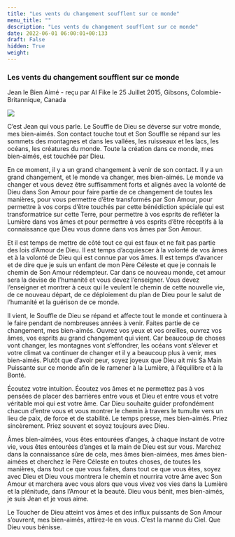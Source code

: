 ```yaml
---
title: "Les vents du changement soufflent sur ce monde"
menu_title: ""
description: "Les vents du changement soufflent sur ce monde"
date: 2022-06-01 06:00:01+00:133
draft: False
hidden: True
weight:
---
```

### Les vents du changement soufflent sur ce monde

Jean le Bien Aimé - reçu par Al Fike le 25 Juillet 2015, Gibsons, Colombie-Britannique, Canada

![](/fr-contemporary-messages/fr-contemporary-messages-by-date-order/fr-contemporary-messages-2015/spiritualite-21.jpg)

C’est Jean qui vous parle. Le Souffle de Dieu se déverse sur votre monde, mes bien-aimés. Son contact touche tout et Son Souffle se répand sur les sommets des montagnes et dans les vallées, les ruisseaux et les lacs, les océans, les créatures du monde. Toute la création dans ce monde, mes bien-aimés, est touchée par Dieu.

En ce moment, il y a un grand changement à venir de son contact. Il y a un grand changement, et le monde va changer, mes bien-aimés. Le monde va changer et vous devez être suffisamment forts et alignés avec la volonté de Dieu dans Son Amour pour faire partie de ce changement de toutes les manières, pour vous permettre d’être transformés par Son Amour, pour permettre à vos corps d’être touchés par cette bénédiction spéciale qui est transformatrice sur cette Terre, pour permettre à vos esprits de refléter la Lumière dans vos âmes et pour permettre à vos esprits d’être réceptifs à la connaissance que Dieu vous donne dans vos âmes par Son Amour.

Et il est temps de mettre de côté tout ce qui est faux et ne fait pas partie des lois d’Amour de Dieu. Il est temps d’acquiescer à la volonté de vos âmes et à la volonté de Dieu qui est connue par vos âmes. Il est temps d’avancer et de dire que je suis un enfant de mon Père Céleste et que je connais le chemin de Son Amour rédempteur. Car dans ce nouveau monde, cet amour sera la devise de l’humanité et vous devez l’enseigner. Vous devez l’enseigner et montrer à ceux qui le veulent le chemin de cette nouvelle vie, de ce nouveau départ, de ce déploiement du plan de Dieu pour le salut de l’humanité et la guérison de ce monde.

Il vient, le Souffle de Dieu se répand et affecte tout le monde et continuera à le faire pendant de nombreuses années à venir. Faites partie de ce changement, mes bien-aimés. Ouvrez vos yeux et vos oreilles, ouvrez vos âmes, vos esprits au grand changement qui vient. Car beaucoup de choses vont changer, les montagnes vont s’effondrer, les océans vont s’élever et votre climat va continuer de changer et il y a beaucoup plus à venir, mes bien-aimés. Plutôt que d’avoir peur, soyez joyeux que Dieu ait mis Sa Main Puissante sur ce monde afin de le ramener à la Lumière, à l’équilibre et à la Bonté.

Écoutez votre intuition. Écoutez vos âmes et ne permettez pas à vos pensées de placer des barrières entre vous et Dieu et entre vous et votre véritable moi qui est votre âme. Car Dieu souhaite guider profondément chacun d’entre vous et vous montrer le chemin à travers le tumulte vers un lieu de paix, de force et de stabilité. Le temps presse, mes bien-aimés. Priez sincèrement. Priez souvent et soyez toujours avec Dieu.

Âmes bien-aimées, vous êtes entourées d’anges, à chaque instant de votre vie, vous êtes entourées d’anges et la main de Dieu est sur vous. Marchez dans la connaissance sûre de cela, mes âmes bien-aimées, mes âmes bien-aimées et cherchez le Père Céleste en toutes choses, de toutes les manières, dans tout ce que vous faites, dans tout ce que vous êtes, soyez avec Dieu et Dieu vous montrera le chemin et nourrira votre âme avec Son Amour et marchera avec vous alors que vous vivez vos vies dans la Lumière et la plénitude, dans l’Amour et la beauté. Dieu vous bénit, mes bien-aimés, je suis Jean et je vous aime.

Le Toucher de Dieu atteint vos âmes et des influx puissants de Son Amour s’ouvrent, mes bien-aimés, attirez-le en vous. C’est la manne du Ciel. Que Dieu vous bénisse.




